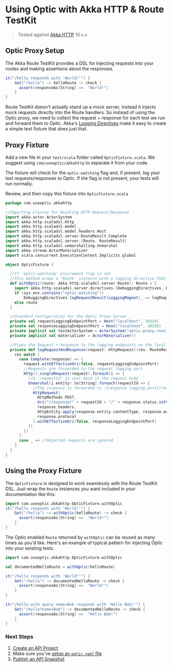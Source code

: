 # Using Optic with Akka HTTP & Route TestKit
> Tested against [Akka HTTP](https://doc.akka.io/docs/akka-http/current/) 10.x.x

## Optic Proxy Setup
The Akka Route TestKit provides a DSL for injecting requests into your routes and making assertions about the responses.
```scala
it("/hello responds with 'World!'") {
    Get("/hello") ~> helloRoute ~> check {
      assert(responseAs[String] ==  "World!")
    }
}
```
Route TestKit doesn't actually stand up a mock server, instead it injects mock requests directly into the Route handlers. So instead of using the Optic proxy, we need to collect the request + response for each test we run and forward them to Optic. Akka's [Logging Directives](https://doc.akka.io/docs/akka-http/current/routing-dsl/directives/debugging-directives/logRequest.html) make it easy to create a simple test fixture that does just that.

## Proxy Fixture
Add a new file in your `test/scala` folder called `OpticFixture.scala`. We suggest using `com/useoptic/akkahttp` to separate it from your code. 

The fixture will check for the `optic-watching` flag and, if present, log your test requests/responses to Optic. If the flag is not present, your tests will run normally.

Review, and then copy this fixture into `OpticFixture.scala`

```scala
package com.useoptic.akkahttp

//Importing Classes for Buidling HTTP Request/Response
import akka.actor.ActorSystem
import akka.http.scaladsl.Http
import akka.http.scaladsl.model._
import akka.http.scaladsl.model.headers.Host
import akka.http.scaladsl.server.RouteResult.Complete
import akka.http.scaladsl.server.{Route, RouteResult}
import akka.http.scaladsl.unmarshalling.Unmarshal
import akka.stream.ActorMaterializer
import scala.concurrent.ExecutionContext.Implicits.global

object OpticFixture {

  //If 'optic-watching' enviroment flag is set
  //this method wraps a 'Route' instance with a logging directive that forwards data to Optic
  def withOptic(route: akka.http.scaladsl.server.Route): Route = {
    import akka.http.scaladsl.server.directives.{DebuggingDirectives, LoggingMagnet}
    if (sys.env.contains("optic-watching")) 
        DebuggingDirectives.logRequestResult(LoggingMagnet(_ => logRequestAndResponse))(route)
    else route
  }

  //Standard Configuration for the Optic Proxy Server 
  private val requestLoggingEndpointPort = Host("localhost", 30334)
  private val responseLoggingEndpointPort = Host("localhost", 30335)
  private implicit val testActorSystem = ActorSystem("optic-proxy-routing")
  private implicit val materializer = ActorMaterializer()

  //Pipes the Request + Response to the logging endpoints on the local Optic Proxy
  private def logRequestAndResponse(request: HttpRequest)(res: RouteResult): Unit = {
    res match {
      case Complete(response) => {
        request.withEffectiveUri(false, requestLoggingEndpointPort)
        //Requests are forwarded to the request logging port
        Http().singleRequest(request).foreach(i => {
          //A 'requestId' is sent back in the request body
          Unmarshal(i.entity).to[String].foreach(requestId => {
            //The response is forwarded to :{response logging port}/response/:requestId/:statusCode
            HttpRequest(
              HttpMethods.POST,
              Uri("/response/" + requestId + "/" + response.status.intValue().toString),
              response.headers,
              HttpEntity.apply(response.entity.contentType, response.entity.dataBytes),
              response.protocol
            ).withEffectiveUri(false, responseLoggingEndpointPort)
          })
        })
      }
      case _ => //Rejected requests are ignored
    }
  }
}
```

## Using the Proxy Fixture
The `OpticFixture` is designed to work seamlessly with the Route TestKit DSL. Just wrap the `Route` instances you want included in your documentation like this:  

```scala
import com.useoptic.akkahttp.OpticFixture.withOptic
it("/hello responds with 'World!'") {
    Get("/hello") ~> withOptic(helloRoute) ~> check {
      assert(responseAs[String] ==  "World!")
    }
}
```

The Optic enabled `Route` returned by `withOptic` can be reused as many times as you'd like. Here's an example of typical pattern for injecting Optic into your existing tests. 
```scala
import com.useoptic.akkahttp.OpticFixture.withOptic

val documentedHelloRoute = withOptic(helloRoute)

it("/hello responds with 'World!'") {
    Get("/hello") ~> documentedHelloRoute ~> check {
      assert(responseAs[String] ==  "World!")
    }
}

it("/hello with query name=Bob responds with 'Hello Bob!'") {
    Get("/hello?name=Bob") ~> documentedHelloRoute ~> check {
      assert(responseAs[String] ==  "Hello Bob!")
    }
}

```

### Next Steps
1. [Create an API Project](setup/adding-apis.md)
2. Make sure you've [setup an `optic.yaml` file](setup/project-setup.md)
3. [Publish an API Snapshot](setup/publishing-snapshots.md)
